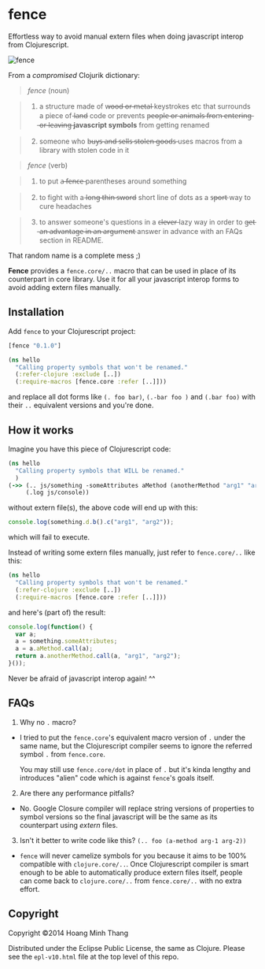 # fence

Effortless way to avoid manual extern files when doing javascript
interop from Clojurescript.

![fence](http://upload.wikimedia.org/wikipedia/commons/thumb/2/27/Fence_400px.jpg/220px-Fence_400px.jpg)

From a *compromised* Clojurik dictionary:

> *fence* (noun)

> 1. a structure made of w̶o̶o̶d̶ ̶o̶r̶ ̶m̶e̶t̶a̶l̶ keystrokes etc that surrounds a
>    piece of l̶a̶n̶d̶ code or prevents p̶e̶o̶p̶l̶e̶ ̶o̶r̶ ̶a̶n̶i̶m̶a̶l̶s̶ ̶f̶r̶o̶m̶ ̶e̶n̶t̶e̶r̶i̶n̶g̶
>    ̶o̶r̶ ̶l̶e̶a̶v̶i̶n̶g̶ **javascript symbols** from getting renamed

> 2. someone who b̶u̶y̶s̶ ̶a̶n̶d̶ ̶s̶e̶l̶l̶s̶ ̶s̶t̶o̶l̶e̶n̶ ̶g̶o̶o̶d̶s̶ uses macros from a
>    library with stolen code in it

> *fence* (verb)

> 1. to put a̶ ̶f̶e̶n̶c̶e̶ parentheses around something

> 2. to fight with a l̶o̶n̶g̶ ̶t̶h̶i̶n̶ ̶s̶w̶o̶r̶d̶ short line of dots as a s̶p̶o̶r̶t̶ way
>    to cure headaches

> 3. to answer someone's questions in a c̶l̶e̶v̶e̶r̶ lazy way in order to
>    g̶e̶t̶ ̶a̶n̶ ̶a̶d̶v̶a̶n̶t̶a̶g̶e̶ ̶i̶n̶ ̶a̶n̶ ̶a̶r̶g̶u̶m̶e̶n̶t̶ answer in advance with an FAQs
>    section in README.


That random name is a complete mess ;)

**Fence** provides a `fence.core/..` macro that can be used in place of its
counterpart in core library. Use it for all your javascript interop forms
to avoid adding extern files manually.

## Installation

Add `fence` to your Clojurescript project:

```cljs
[fence "0.1.0"]
```
```cljs
(ns hello
  "Calling property symbols that won't be renamed."
  (:refer-clojure :exclude [..])
  (:require-macros [fence.core :refer [..]]))
```

and replace all dot forms like `(. foo bar)`, `(.-bar foo )` and
`(.bar foo)` with their `..` equivalent versions and you're done.

## How it  works

Imagine you have this piece of Clojurescript code:
```clj
(ns hello
  "Calling property symbols that WILL be renamed."
  )
(->> (.. js/something -someAttributes aMethod (anotherMethod "arg1" "arg2"))
     (.log js/console))
```

without extern file(s), the above code will end up with this:

```js
console.log(something.d.b().c("arg1", "arg2"));
```
which will fail to execute.

Instead of writing some extern files manually, just refer to
`fence.core/..` like this:

```clj
(ns hello
  "Calling property symbols that won't be renamed."
  (:refer-clojure :exclude [..])
  (:require-macros [fence.core :refer [..]]))
```
and here's (part of) the result:

```js
console.log(function() {
  var a;
  a = something.someAttributes;
  a = a.aMethod.call(a);
  return a.anotherMethod.call(a, "arg1", "arg2");
}());
```

Never be afraid of javascript interop again! ^^

## FAQs

1. Why no `.` macro?
 - I tried to put the `fence.core`'s equivalent macro version of `.`
   under the same name, but the Clojurescript compiler seems to ignore
   the referred symbol `.` from `fence.core`.

   You may still use `fence.core/dot` in place of `.` but it's kinda
   lengthy and introduces "alien" code which is against `fence`'s
   goals itself.

2. Are there any performance pitfalls?
 - No. Google Closure compiler will replace string versions of
   properties to symbol versions so the final javascript will be the
   same as its counterpart using *extern* files.

3. Isn't it better to write code like this? `(.. foo (a-method arg-1 arg-2))`
 - `fence` will never camelize symbols for you because it aims to be
   100% compatible with `clojure.core/..`. Once Clojurescript compiler
   is smart enough to be able to automatically produce extern files
   itself, people can come back to `clojure.core/..` from
   `fence.core/..` with no extra effort.

## Copyright

Copyright ©2014 Hoang Minh Thang

Distributed under the Eclipse Public License, the same as Clojure. Please see the `epl-v10.html` file at the top level of this repo.
